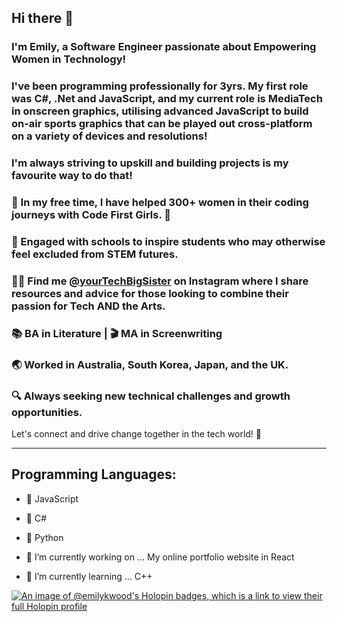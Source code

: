 ## Hi there 👋
### I'm Emily, a Software Engineer passionate about Empowering Women in Technology! 

### I've been programming professionally for 3yrs. My first role was C#, .Net and JavaScript, and my current role is MediaTech in onscreen graphics, utilising advanced JavaScript to build on-air sports graphics that can be played out cross-platform on a variety of devices and resolutions!

### I'm always striving to upskill and building projects is my favourite way to do that! 

### 🌟 In my free time, I have helped 300+ women in their coding journeys with Code First Girls. 🚀

### 💬 Engaged with schools to inspire students who may otherwise feel excluded from STEM futures.

### 👩‍💻 Find me [@yourTechBigSister](https://www.instagram.com/yourTechBigSister) on Instagram where I share resources and advice for those looking to combine their passion for Tech **AND** the Arts.

### 📚 BA in Literature | 🎬 MA in Screenwriting

### 🌏 Worked in Australia, South Korea, Japan, and the UK.

### 🔍 Always seeking new technical challenges and growth opportunities.

Let's connect and drive change together in the tech world! 💪

---

## Programming Languages:
- 📝 JavaScript
- 📝 C#
- 📝 Python


- 🔭 I’m currently working on ... My online portfolio website in React
- 🌱 I’m currently learning ... C++

[![An image of @emilykwood's Holopin badges, which is a link to view their full Holopin profile](https://holopin.me/emilykwood)](https://holopin.io/@emilykwood)
